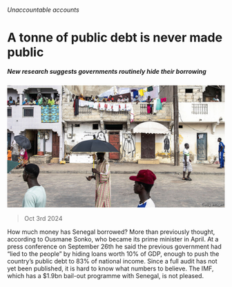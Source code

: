 ###### Unaccountable accounts

# A tonne of public debt is never made public 

##### New research suggests governments routinely hide their borrowing 

![image](images/20241005_FNP001.jpg) 

> Oct 3rd 2024 

How much money has Senegal borrowed? More than previously thought, according to Ousmane Sonko, who became its prime minister in April. At a press conference on September 26th he said the previous government had “lied to the people” by hiding loans worth 10% of GDP, enough to push the country’s public debt to 83% of national income. Since a full audit has not yet been published, it is hard to know what numbers to believe. The IMF, which has a $1.9bn bail-out programme with Senegal, is not pleased. 


